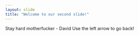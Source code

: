 ```yaml
---
layout: slide
title: "Welcome to our second slide!"
---
```

Stay hard motherfucker - David
Use the left arrow to go back!

